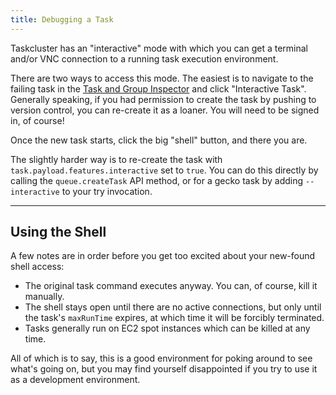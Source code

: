 ```yaml
---
title: Debugging a Task
---
```


Taskcluster has an "interactive" mode with which you can get a terminal and/or
VNC connection to a running task execution environment.

There are two ways to access this mode. The easiest is to navigate to the
failing task in the [Task and Group Inspector](/groups)
and click "Interactive Task". Generally speaking, if you had permission to create
the task by pushing to version control, you can re-create it as a loaner. You will
need to be signed in, of course!

Once the new task starts, click the big "shell" button, and there you are.

The slightly harder way is to re-create the task with
`task.payload.features.interactive` set to `true`.  You can do this directly
by calling the `queue.createTask` API method, or for a gecko task by adding
`--interactive` to your try invocation.

---

## Using the Shell

A few notes are in order before you get too excited about your new-found shell access:

 * The original task command executes anyway.  You can, of course, kill it manually.
 * The shell stays open until there are no active connections, but only until the task's `maxRunTime` expires, at which time it will be forcibly terminated.
 * Tasks generally run on EC2 spot instances which can be killed at any time.

All of which is to say, this is a good environment for poking around to see
what's going on, but you may find yourself disappointed if you try to use it as
a development environment.
